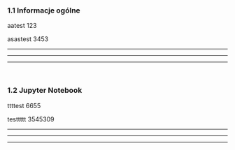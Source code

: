 ### 1.1 Informacje ogólne
aatest 123

asastest 3453

---
---
---
&nbsp;
&nbsp;
### 1.2 Jupyter Notebook
ttttest 6655

testtttt 3545309

---
---
---
&nbsp;
&nbsp;
